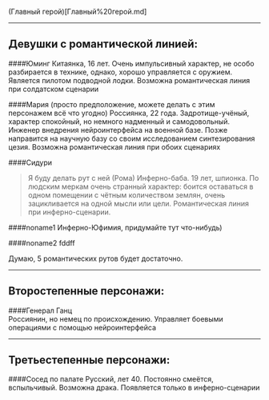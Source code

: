 (Главный герой)[Главный%20герой.md]
***
## Девушки с романтической линией:

####Юминг
Китаянка, 16 лет. Очень импульсивный характер, не особо разбирается в технике, однако, хорошо управляется с оружием. Является пилотом подводной лодки. Возможна романтическая линия при солдатском сценарии

####Мария (просто предположение, можете делать с этим персонажем всё что угодно)
Россиянка, 22 года. Задротище-учёный, характер спокойный, но немного надменный и самодовольный. Инженер внедрения нейроинтерфейса на военной базе. Позже направится на научную базу со своим исследованием синтезирования цезия. Возможна романтическая линия при обоих сценариях

####Сидури 
>Я буду делать рут с ней (Рома)
Инферно-баба. 19 лет, шпионка. По людским меркам очень странный характер: боится оставаться в одном помещении с чётным количеством землян, очень зацикливается на одной мысли или цели. Романтическая линия при инферно-сценарии.

####noname1
Инферно-Юфимия, придумайте тут что-нибудь)

####noname2
fddff  

Думаю, 5 романтических рутов будет достаточно.

***
## Второстепенные персонажи:

####Генерал Ганц   
Россиянин, но немец по происхождению. Управляет боевыми операциями с помощью нейроинтерфейса
***
## Третьестепенные персонажи:

####Сосед по палате
Русский, лет 40. Постоянно смеётся, вспыльчивый. Возможна драка. Появляется только в инферно-сценарии